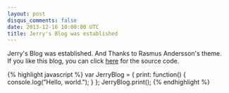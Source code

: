```yaml
---
layout: post
disqus_comments: false
date: 2013-12-16 10:00:00 UTC
title: Jerry's Blog was established
---
```


Jerry's Blog was established. And Thanks to Rasmus Andersson's theme.<br/>
If you like this blog, you can click [here](https://github.com/zry656565/jblog/) for the source code.

{% highlight javascript %}
var JerryBlog = {
  print: function() {
    console.log("Hello, world.");
  }
};
JerryBlog.print();
{% endhighlight %}
